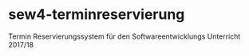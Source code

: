# sew4-terminreservierung
Termin Reservierungssystem für den Softwareentwicklungs Unterricht 2017/18
